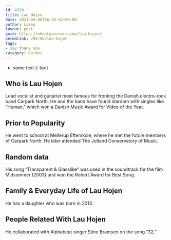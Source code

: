 ```yaml
---
id: 4338
title: Lau Hojen
date: 2021-04-06T16:36:52+00:00
author: Laima
layout: post
guid: https://ukdataservers.com/lau-hojen/
permalink: /04/06/lau-hojen
tags:
- say thank you
category: Guides
---
```


* some text
{: toc}


## Who is Lau Hojen
                  
                  
                  
Lead vocalist and guitarist most famous for fronting the Danish electro-rock band Carpark North. He and the band have found stardom with singles like &#8220;Human,&#8221; which won a Danish Music Award for Video of the Year. 
                  
              
            
              
            
                
                
                
## Prior to Popularity
                  
                  
                  
He went to school at Mellerup Efterskole, where he met the future members of Carpark North. He later attended The Jutland Conservatory of Music. 
                  
              
            
              
            
                
                
                
## Random data
                  
                  
                  
His song &#8220;Transparent & Glasslike&#8221; was used in the soundtrack for the film Midsommer (2003) and won the Robert Award for Best Song. 
                  
              
            
              
            
                
                
                
## Family & Everyday Life of Lau Hojen
                  
                  
                  
He has a daughter who was born in 2013.
                  
              
            
              
            
                
                
                
## People Related With Lau Hojen
                  
                  
                  
He collaborated with Alphabeat singer Stine Bramsen on the song &#8220;32.&#8221;
                  
              
            
              
            
                
              
            
              
              
            
            
              
            
          
          
          